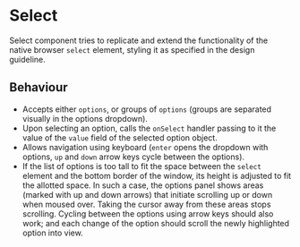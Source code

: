 # Select

Select component tries to replicate and extend the functionality of the native browser `select` element, styling it as specified in the design guideline.

## Behaviour
- Accepts either `options`, or groups of `options` (groups are separated visually in the options dropdown).
- Upon selecting an option, calls the `onSelect` handler passing to it the value of the `value` field of the selected option object.
- Allows navigation using keyboard (`enter` opens the dropdown with options, `up` and `down` arrow keys cycle between the options).
- If the list of options is too tall to fit the space between the `select` element and the bottom border of the window, its height is adjusted to fit the allotted space. In such a case, the options panel shows areas (marked with up and down arrows) that initiate scrolling up or down when moused over. Taking the cursor away from these areas stops scrolling. Cycling between the options using arrow keys should also work; and each change of the option should scroll the newly highlighted option into view.
